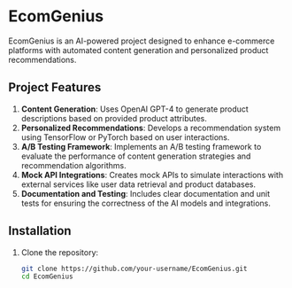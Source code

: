 # EcomGenius

EcomGenius is an AI-powered project designed to enhance e-commerce platforms with automated content generation and personalized product recommendations.

## Project Features

1. **Content Generation**: Uses OpenAI GPT-4 to generate product descriptions based on provided product attributes.
2. **Personalized Recommendations**: Develops a recommendation system using TensorFlow or PyTorch based on user interactions.
3. **A/B Testing Framework**: Implements an A/B testing framework to evaluate the performance of content generation strategies and recommendation algorithms.
4. **Mock API Integrations**: Creates mock APIs to simulate interactions with external services like user data retrieval and product databases.
5. **Documentation and Testing**: Includes clear documentation and unit tests for ensuring the correctness of the AI models and integrations.

## Installation

1. Clone the repository:
   ```bash
   git clone https://github.com/your-username/EcomGenius.git
   cd EcomGenius
